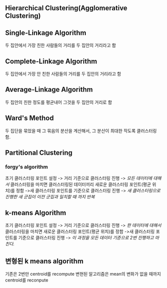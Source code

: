 ## Hierarchical Clustering(Agglomerative Clustering)


## Single-Linkage Algorithm
두 집안에서 가장 친한 사람들의 거리를 두 집안의 거리라고 함


## Complete-Linkage Algorithm
두 집안에서 가장 안 친한 사람들의 거리를 두 집안의 거리라고 함


## Average-Linkage Algorithm
두 집안의 친한 정도를 평균내어 그것을 두 집안의 거리로 함






## Ward's Method
두 집단을 묶었을 때 그 묶음의 분산을 계산해서, 그 분산이 최대한 작도록 클러스터링 함.






## Partitional Clustering
### forgy's algorithm
초기 클러스터링 포인트 설정
-> 거리 기준으로 클러스터링 진행
-> *모든 데이터에 대해서* 클러스터링을 마치면 클러스터링된 데이터끼리 새로운 클러스터링 포인트(평균 위치)를 정함
->새 클러스터링 포인트를 기준으로 클러스터링 진행
-> *새 클러스터링으로 진행한 새 군집이 이전 군집과 일치할 때 까지 반복*

## k-means Algorithm
초기 클러스터링 포인트 설정
-> 거리 기준으로 클러스터링 진행
-> *한 데이터에 대해서* 클러스터링을 마치면 새로운 클러스터링 포인트(평균 위치)를 정함
->새 클러스터링 포인트를 기준으로 클러스터링 진행
-> *이 과정을 모든 데이터 기준으로 2번 진행하고 마친다.*

## 변형된 k means algorithm
기존은 2번만 centroid를 recompute
변현된 알고리즘은 mean의 변화가 없을 때까지 centroid를 reconpute